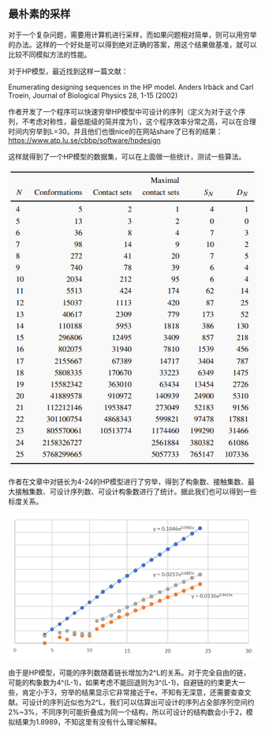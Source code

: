 ## 最朴素的采样

对于一个复杂问题，需要用计算机进行采样，而如果问题相对简单，则可以用穷举的办法。这样的一个好处是可以得到绝对正确的答案，用这个结果做基准，就可以比较不同模拟方法的性能。

对于HP模型，最近找到这样一篇文献：

Enumerating designing sequences in the HP model. Anders Irbäck and Carl Troein, Journal of Biological Physics 28, 1-15 (2002)

作者开发了一个程序可以快速穷举HP模型中可设计的序列（定义为对于这个序列，不考虑对称性，最低能级的简并度为1），这个程序效率分常之高，可以在合理时间内穷举到L=30。并且他们也很nice的在网站share了已有的结果：https://www.atp.lu.se/cbbp/software/hpdesign

这样就得到了一个HP模型的数据集，可以在上面做一些统计，测试一些算法。

![image-20211215110741466](pics/HP-stat.png)

作者在文章中对链长为4-24的HP模型进行了穷举，得到了构象数、接触集数、最大接触集数、可设计序列数、可设计构象数进行了统计。据此我们也可以得到一些标度关系。

<img src="pics/HP-scale.png" alt="image-20211215120649541" style="zoom:67%;" />

由于是HP模型，可能的序列数随着链长增加为2^L的关系。对于完全自由的链，可能的构象数为4^(L-1)，如果考虑不能回退则为3^(L-1)，自避链的约束更大一些，肯定小于3，穷举的结果显示它非常接近于e，不知有无深意，还需要查查文献。可设计的序列近似也为2^L，我们可以估算出可设计的序列占全部序列空间约2%~3%，不同序列可能折叠成为同一个结构，所以可设计的结构数会小于2，模拟结果为1.8989，不知这里有没有什么理论解释。

